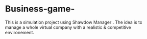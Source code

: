 # Business-game-
This is a simulation project using Shawdow Manager . The idea is to manage a whole virtual company with a realistic &amp; competitive environement.
